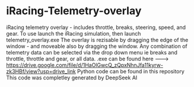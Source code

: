 # iRacing-Telemetry-overlay
iRacing telemetry overlay - includes throttle, breaks, steering, speed, and gear. 
To use launch the iRacing simulation, then launch telemetry_overlay.exe
The overlay is rezisable by dragging the edge of the window - and moveable also by dragging the window.
Any combination of telemetry data can be selected via the drop down menu ie breaks and throttle, throttle and gear, or all data.
.exe can be found here ---> https://drive.google.com/file/d/1HaOlGwcQ_zQpxNhnJfa11kyrw-zk3HBf/view?usp=drive_link
Python code can be found in this repository 
This code was completley generated by DeepSeek AI

